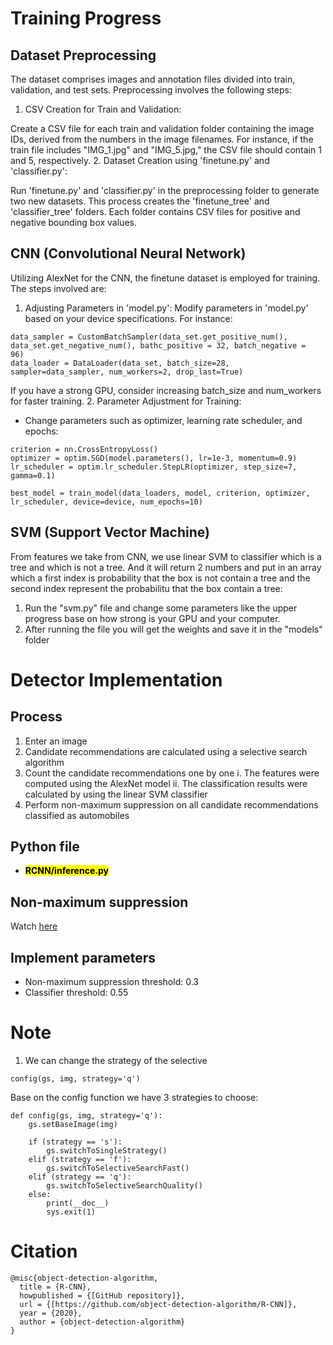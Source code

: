# Training Progress
## Dataset Preprocessing 
The dataset comprises images and annotation files divided into train, validation, and test sets. Preprocessing involves the following steps:
1. CSV Creation for Train and Validation:

Create a CSV file for each train and validation folder containing the image IDs, derived from the numbers in the image filenames. For instance, if the train file includes "IMG_1.jpg" and "IMG_5.jpg," the CSV file should contain 1 and 5, respectively.
2. Dataset Creation using 'finetune.py' and 'classifier.py':

Run 'finetune.py' and 'classifier.py' in the preprocessing folder to generate two new datasets. This process creates the 'finetune_tree' and 'classifier_tree' folders. Each folder contains CSV files for positive and negative bounding box values.

## CNN (Convolutional Neural Network)
Utilizing AlexNet for the CNN, the finetune dataset is employed for training. The steps involved are:
1. Adjusting Parameters in 'model.py':
Modify parameters in 'model.py' based on your device specifications. For instance:
```
data_sampler = CustomBatchSampler(data_set.get_positive_num(), data_set.get_negative_num(), bathc_positive = 32, batch_negative =  96)
data_loader = DataLoader(data_set, batch_size=28, sampler=data_sampler, num_workers=2, drop_last=True)
```
If you have a strong GPU, consider increasing batch_size and num_workers for faster training.
2. Parameter Adjustment for Training:
- Change parameters such as optimizer, learning rate scheduler, and epochs:
```
criterion = nn.CrossEntropyLoss()
optimizer = optim.SGD(model.parameters(), lr=1e-3, momentum=0.9)
lr_scheduler = optim.lr_scheduler.StepLR(optimizer, step_size=7, gamma=0.1)

best_model = train_model(data_loaders, model, criterion, optimizer, lr_scheduler, device=device, num_epochs=10)
```
## SVM (Support Vector Machine)
From features we take from CNN, we use linear SVM to classifier which is a tree and which is not a tree. And it will return 2 numbers and put in an array which a first index is probability that the box is not contain a tree and the second index represent the probabilitu that the box contain a tree: 
1. Run the "svm.py" file and change some parameters like the upper progress base on how strong is your GPU and your computer.
2. After running the file you will get the weights and save it in the "models" folder 

# Detector Implementation 
## Process 
1. Enter an image
2. Candidate recommendations are calculated using a selective search algorithm
3. Count the candidate recommendations one by one
    i. The features were computed using the AlexNet model
    ii. The classification results were calculated by using the linear SVM classifier
4. Perform non-maximum suppression on all candidate recommendations classified as automobiles

## Python file 
- <mark>**RCNN/inference.py**</mark>

## Non-maximum suppression
Watch [here](https://learnopencv.com/non-maximum-suppression-theory-and-implementation-in-pytorch/)

## Implement parameters
- Non-maximum suppression threshold: 0.3
- Classifier threshold: 0.55

# Note
1. We can change the strategy of the selective 
```
config(gs, img, strategy='q')
```
Base on the config function we have 3 strategies to choose: 
```
def config(gs, img, strategy='q'):
    gs.setBaseImage(img)

    if (strategy == 's'):
        gs.switchToSingleStrategy() 
    elif (strategy == 'f'):
        gs.switchToSelectiveSearchFast()
    elif (strategy == 'q'):
        gs.switchToSelectiveSearchQuality()
    else:
        print(__doc__)
        sys.exit(1)
```

# Citation
```
@misc{object-detection-algorithm,
  title = {R-CNN},
  howpublished = {[GitHub repository]},
  url = {[https://github.com/object-detection-algorithm/R-CNN]},
  year = {2020},
  author = {object-detection-algorithm}
}
```


